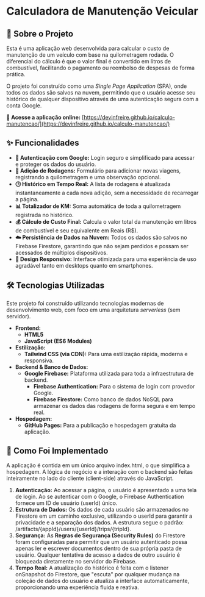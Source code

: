 # **Calculadora de Manutenção Veicular**

## **📖 Sobre o Projeto**

Esta é uma aplicação web desenvolvida para calcular o custo de manutenção de um veículo com base na quilometragem rodada. O diferencial do cálculo é que o valor final é convertido em litros de combustível, facilitando o pagamento ou reembolso de despesas de forma prática.

O projeto foi construído como uma *Single Page Application* (SPA), onde todos os dados são salvos na nuvem, permitindo que o usuário acesse seu histórico de qualquer dispositivo através de uma autenticação segura com a conta Google.

**🔗 Acesse a aplicação online:** [https://devinfreire.github.io/calculo-manutencao/](https://devinfreire.github.io/calculo-manutencao/)

## **✨ Funcionalidades**

* **🔐 Autenticação com Google:** Login seguro e simplificado para acessar e proteger os dados do usuário.  
* **📝 Adição de Rodagens:** Formulário para adicionar novas viagens, registrando a quilometragem e uma observação opcional.  
* **🕒 Histórico em Tempo Real:** A lista de rodagens é atualizada instantaneamente a cada nova adição, sem a necessidade de recarregar a página.  
* **📊 Totalizador de KM:** Soma automática de toda a quilometragem registrada no histórico.  
* **💰 Cálculo de Custo Final:** Calcula o valor total da manutenção em litros de combustível e seu equivalente em Reais (R$).  
* **☁️ Persistência de Dados na Nuvem:** Todos os dados são salvos no Firebase Firestore, garantindo que não sejam perdidos e possam ser acessados de múltiplos dispositivos.  
* **📱 Design Responsivo:** Interface otimizada para uma experiência de uso agradável tanto em desktops quanto em smartphones.

## **🛠️ Tecnologias Utilizadas**

Este projeto foi construído utilizando tecnologias modernas de desenvolvimento web, com foco em uma arquitetura *serverless* (sem servidor).

* **Frontend:**  
  * **HTML5**  
  * **JavaScript (ES6 Modules)**  
* **Estilização:**  
  * **Tailwind CSS (via CDN):** Para uma estilização rápida, moderna e responsiva.  
* **Backend & Banco de Dados:**  
  * **Google Firebase:** Plataforma utilizada para toda a infraestrutura de backend.  
    * **Firebase Authentication:** Para o sistema de login com provedor Google.  
    * **Firebase Firestore:** Como banco de dados NoSQL para armazenar os dados das rodagens de forma segura e em tempo real.  
* **Hospedagem:**  
  * **GitHub Pages:** Para a publicação e hospedagem gratuita da aplicação.

## **🚀 Como Foi Implementado**

A aplicação é contida em um único arquivo index.html, o que simplifica a hospedagem. A lógica de negócio e a interação com o backend são feitas inteiramente no lado do cliente (client-side) através do JavaScript.

1. **Autenticação:** Ao acessar a página, o usuário é apresentado a uma tela de login. Ao se autenticar com o Google, o Firebase Authentication fornece um ID de usuário (userId) único.  
2. **Estrutura de Dados:** Os dados de cada usuário são armazenados no Firestore em um caminho exclusivo, utilizando o userId para garantir a privacidade e a separação dos dados. A estrutura segue o padrão: /artifacts/{appId}/users/{userId}/trips/{tripId}.  
3. **Segurança:** As **Regras de Segurança (Security Rules)** do Firestore foram configuradas para permitir que um usuário autenticado possa apenas ler e escrever documentos dentro de sua própria pasta de usuário. Qualquer tentativa de acesso a dados de outro usuário é bloqueada diretamente no servidor do Firebase.  
4. **Tempo Real:** A atualização do histórico é feita com o listener onSnapshot do Firestore, que "escuta" por qualquer mudança na coleção de dados do usuário e atualiza a interface automaticamente, proporcionando uma experiência fluida e reativa.